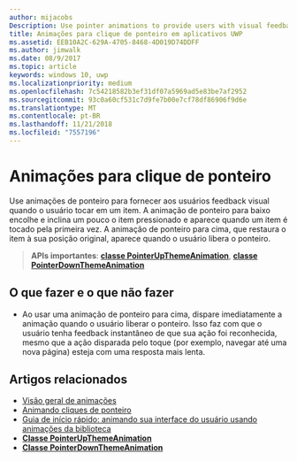 ```yaml
---
author: mijacobs
Description: Use pointer animations to provide users with visual feedback when the user taps on an item.
title: Animações para clique de ponteiro em aplicativos UWP
ms.assetid: EEB10A2C-629A-4705-8468-4D019D74DDFF
ms.author: jimwalk
ms.date: 08/9/2017
ms.topic: article
keywords: windows 10, uwp
ms.localizationpriority: medium
ms.openlocfilehash: 7c54218582b3ef31df07a5969ad5e83be7af2952
ms.sourcegitcommit: 93c0a60cf531c7d9fe7b00e7cf78df86906f9d6e
ms.translationtype: MT
ms.contentlocale: pt-BR
ms.lasthandoff: 11/21/2018
ms.locfileid: "7557196"
---
```

# <a name="pointer-click-animations"></a>Animações para clique de ponteiro



Use animações de ponteiro para fornecer aos usuários feedback visual quando o usuário tocar em um item. A animação de ponteiro para baixo encolhe e inclina um pouco o item pressionado e aparece quando um item é tocado pela primeira vez. A animação de ponteiro para cima, que restaura o item à sua posição original, aparece quando o usuário libera o ponteiro.


> **APIs importantes**: [**classe PointerUpThemeAnimation**](https://msdn.microsoft.com/library/windows/apps/hh969168), [**classe PointerDownThemeAnimation**](https://msdn.microsoft.com/library/windows/apps/hh969164)


## <a name="dos-and-donts"></a>O que fazer e o que não fazer

-   Ao usar uma animação de ponteiro para cima, dispare imediatamente a animação quando o usuário liberar o ponteiro. Isso faz com que o usuário tenha feedback instantâneo de que sua ação foi reconhecida, mesmo que a ação disparada pelo toque (por exemplo, navegar até uma nova página) esteja com uma resposta mais lenta.

## <a name="related-articles"></a>Artigos relacionados

* [Visão geral de animações](https://msdn.microsoft.com/library/windows/apps/mt187350)
* [Animando cliques de ponteiro](https://msdn.microsoft.com/library/windows/apps/xaml/jj649432)
* [Guia de início rápido: animando sua interface do usuário usando animações da biblioteca](https://msdn.microsoft.com/library/windows/apps/xaml/hh452703)
* [**Classe PointerUpThemeAnimation**](https://msdn.microsoft.com/library/windows/apps/hh969168)
* [**Classe PointerDownThemeAnimation**](https://msdn.microsoft.com/library/windows/apps/hh969164)

 

 





